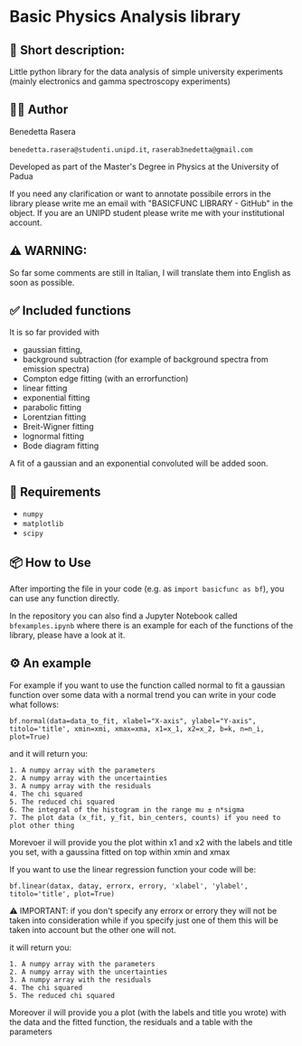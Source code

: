 # Basic Physics Analysis library

## 📝 Short description: 
Little python library for the data analysis of simple university experiments (mainly electronics and gamma spectroscopy experiments) 

## 👩‍🔬 Author
Benedetta Rasera 

`benedetta.rasera@studenti.unipd.it`, `raserab3nedetta@gmail.com`

Developed as part of the Master's Degree in Physics at the University of Padua

If you need any clarification or want to annotate possibile errors in the library please write me an email with "BASICFUNC LIBRARY - GitHub" in the object. If you are an UNIPD student please write me with your institutional account.

## ⚠️ WARNING: 
So far some comments are still in Italian,  I will translate them into English as soon as possible.

## ✅ Included functions
It is so far provided with 
  - gaussian fitting,
  - background subtraction (for example of background spectra from emission spectra)
  - Compton edge fitting (with an errorfunction)
  - linear fitting
  - exponential fitting
  - parabolic fitting
  - Lorentzian fitting
  - Breit-Wigner fitting
  - lognormal fitting
  - Bode diagram fitting

A fit of a gaussian and an exponential convoluted will be added soon.

## 🔧 Requirements
- `numpy`
- `matplotlib`
- `scipy`

## 📦 How to Use
After importing the file in your code (e.g. as `import basicfunc as bf`), you can use any function directly.

In the repository you can also find a Jupyter Notebook called `bfexamples.ipynb` where there is an example for each of the functions of the library, please have a look at it.

## ⚙️ An example
For example if you want to use the function called normal to fit a gaussian function over some data with a normal trend you can write in your code what follows: 

  ```bf.normal(data=data_to_fit, xlabel="X-axis", ylabel="Y-axis", titolo='title', xmin=xmi, xmax=xma, x1=x_1, x2=x_2, b=k, n=n_i, plot=True)```
  
  and it will return you:
  
    1. A numpy array with the parameters
    2. A numpy array with the uncertainties
    3. A numpy array with the residuals
    4. The chi squared 
    5. The reduced chi squared
    6. The integral of the histogram in the range mu ± n*sigma
    7. The plot data (x_fit, y_fit, bin_centers, counts) if you need to plot other thing

  Morevoer il will provide you the plot within x1 and x2 with the labels and title you set, with a gaussina fitted on top within xmin and xmax

If you want to use the linear regression function your code will be:

  ```bf.linear(datax, datay, errorx, errory, 'xlabel', 'ylabel', titolo='title', plot=True)```
  
  ⚠️ IMPORTANT: if you don't specify any errorx or errory they will not be taken into consideration while if you specify just one of them this will be taken into account but the other one will not.
  
  it will return you:
  
    1. A numpy array with the parameters
    2. A numpy array with the uncertainties
    3. A numpy array with the residuals
    4. The chi squared
    5. The reduced chi squared

  Moreover il will provide you a plot (with the labels and title you wrote) with the data and the fitted function, the residuals and a table with the parameters
